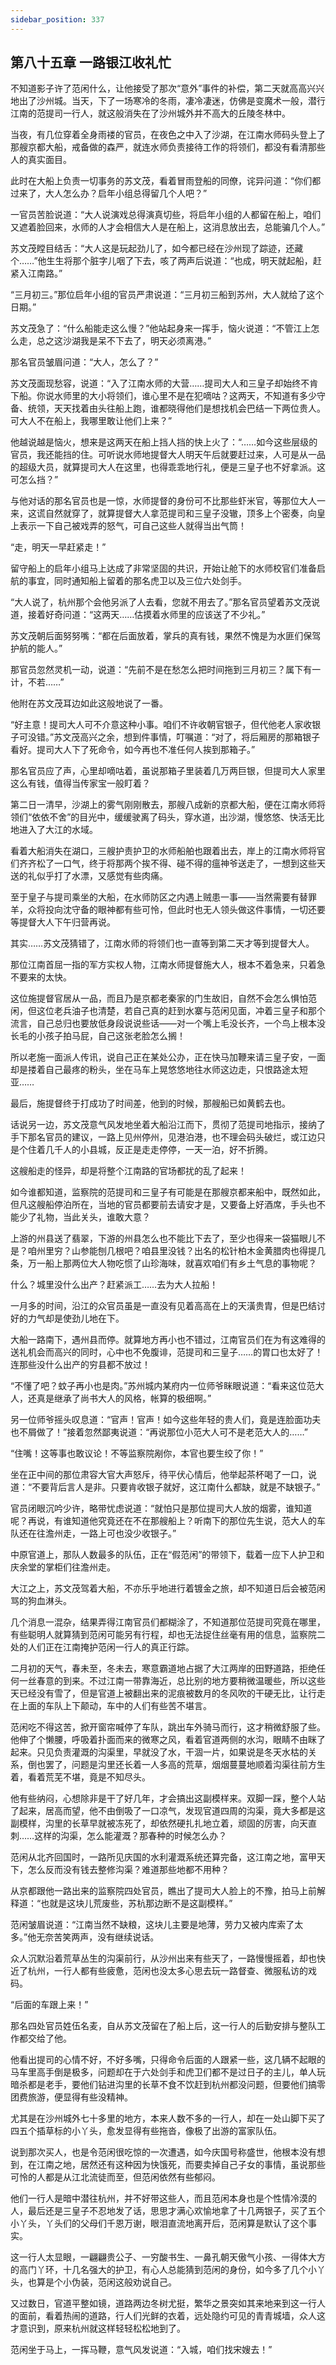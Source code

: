 ```yaml
---
sidebar_position: 337
---
```


## 第八十五章 **一路银江收礼忙**

不知道影子许了范闲什么，让他接受了那次“意外”事件的补偿，第二天就高高兴兴地出了沙州城。当天，下了一场寒冷的冬雨，凄冷凄迷，仿佛是变魔术一般，潜行江南的范提司一行人，就这般消失在了沙州城外并不高大的丘陵冬林中。

当夜，有几位穿着全身雨褛的官员，在夜色之中入了沙湖，在江南水师码头登上了那艘京都大船，戒备做的森严，就连水师负责接待工作的将领们，都没有看清那些人的真实面目。

此时在大船上负责一切事务的苏文茂，看着冒雨登船的同僚，诧异问道：“你们都过来了，大人怎么办？启年小组总得留几个人吧？”

一官员苦脸说道：“大人说演戏总得演真切些，将启年小组的人都留在船上，咱们又遮着脸回来，水师的人才会相信大人是在船上，这消息放出去，总能骗几个人。”

苏文茂瞠目结舌：“大人这是玩起劲儿了，如今都已经在沙州现了踪迹，还藏个……”他生生将那个脏字儿咽了下去，咳了两声后说道：“也成，明天就起船，赶紧入江南路。”

“三月初三。”那位启年小组的官员严肃说道：“三月初三船到苏州，大人就给了这个日期。”

苏文茂急了：“什么船能走这么慢？”他站起身来一挥手，恼火说道：“不管江上怎么走，总之这沙湖我是呆不下去了，明天必须离港。”

那名官员皱眉问道：“大人，怎么了？”

苏文茂面现愁容，说道：“入了江南水师的大营……提司大人和三皇子却始终不肯下船。你说水师里的大小将领们，谁心里不是在犯嘀咕？这两天，不知道有多少守备、统领，天天找着由头往船上跑，谁都晓得他们是想找机会巴结一下两位贵人。可大人不在船上，我哪里敢让他们上来？”

他越说越是恼火，想来是这两天在船上挡人挡的快上火了：“……如今这些层级的官员，我还能挡的住。可听说水师地提督大人明天午后就要赶过来，人可是从一品的超级大员，就算提司大人在这里，也得乖乖地行礼，便是三皇子也不好拿派。这可怎么挡？”

与他对话的那名官员也是一惊，水师提督的身份可不比那些虾米官，等那位大人一来，这谎自然就穿了，就算提督大人拿范提司和三皇子没辙，顶多上个密奏，向皇上表示一下自己被戏弄的怒气，可自己这些人就得当出气筒！

“走，明天一早赶紧走！”

留守船上的启年小组马上达成了非常坚固的共识，开始让舱下的水师校官们准备启航的事宜，同时通知船上留着的那名虎卫以及三位六处剑手。

“大人说了，杭州那个会他另派了人去看，您就不用去了。”那名官员望着苏文茂说道，接着好奇问道：“这两天……估摸着水师里的应该送了不少礼。”

苏文茂朝后面努努嘴：“都在后面放着，掌兵的真有钱，果然不愧是为水匪们保驾护航的能人。”

那官员忽然灵机一动，说道：“先前不是在愁怎么把时间拖到三月初三？属下有一计，不若……”

他附在苏文茂耳边如此这般地说了一番。

“好主意！提司大人可不介意这种小事。咱们不许收朝官银子，但代他老人家收银子可没错。”苏文茂高兴之余，想到件事情，叮嘱道：“对了，将后厢房的那箱银子看好。提司大人下了死命令，如今再也不准任何人挨到那箱子。”

那名官员应了声，心里却嘀咕着，虽说那箱子里装着几万两巨银，但提司大人家里这么有钱，值得当传家宝一般盯着？

第二日一清早，沙湖上的雾气刚刚散去，那艘八成新的京都大船，便在江南水师将领们“依依不舍”的目光中，缓缓驶离了码头，穿水道，出沙湖，慢悠悠、快活无比地进入了大江的水域。

看着大船消失在湖口，三艘护责护卫的水师船舶也跟着出去，岸上的江南水师将官们齐齐松了一口气，终于将那两个挨不得、碰不得的瘟神爷送走了，一想到这些天送的礼似乎打了水漂，又感觉有些肉痛。

至于皇子与提司乘坐的大船，在水师防区之内遇上贼患一事——当然需要有替罪羊，众将投向沈守备的眼神都有些可怜，但此时也无人领头做这件事情，一切还要等提督大人下午归营再说。

其实……苏文茂猜错了，江南水师的将领们也一直等到第二天才等到提督大人。

那位江南首屈一指的军方实权人物，江南水师提督施大人，根本不着急来，只着急不要来的太快。

这位施提督官居从一品，而且乃是京都老秦家的门生故旧，自然不会怎么惧怕范闲，但这位老兵油子也清楚，若自己真的赶到水寨与范闲见面，冲着三皇子和那个流言，自己总归也要放低身段说说些话——对一个嘴上毛没长齐，一个鸟上根本没长毛的小孩子拍马屁，自己这张老脸怎么搁！

所以老施一面派人传讯，说自己正在某处公办，正在快马加鞭来请三皇子安，一面却是搂着自己最疼的粉头，坐在马车上晃悠悠地往水师这边走，只恨路途太短亚……

最后，施提督终于打成功了时间差，他到的时候，那艘船已如黄鹤去也。

话说另一边，苏文茂意气风发地坐着大船沿江而下，贯彻了范提司地指示，接纳了手下那名官员的建议，一路上见州停州，见港泊港，也不理会码头破烂，或江边只是个住着几千人的小县城，反正是走走停停，一天一泊，好不折腾。

这艘船走的怪异，却是将整个江南路的官场都扰的乱了起来！

如今谁都知道，监察院的范提司和三皇子有可能是在那艘京都来船中，既然如此，但凡这艘船停泊所在，当地的官员都要前去请安才是，又要备上好酒席，手头也不能少了礼物，当此关头，谁敢大意？

上游的州县送了翡翠，下游的州县怎么也不能比下去了，至少也得来一袋猫眼儿不是？咱州里穷？山参能刨几根吧？咱县里没钱？出名的松针柏木金黄腊肉也得提几条，万一船上那两位大人物吃惯了山珍海味，就喜欢咱们有乡土气息的事物呢？

什么？城里没什么出产？赶紧派工……去为大人拉船！

一月多的时间，沿江的众官员虽是一直没有见着高高在上的天潢贵胄，但是巴结讨好的力气却是使劲儿地在下。

大船一路南下，遇州县而停。就算地方再小也不错过，江南官员们在为有这难得的送礼机会而高兴的同时，心中也不免腹诽，范提司和三皇子……的胃口也太好了！连那些没什么出产的穷县都不放过！

“不懂了吧？蚊子再小也是肉。”苏州城内某府内一位师爷眯眼说道：“看来这位范大人，还真是继承了尚书大人的风格，帐算的极细啊。”

另一位师爷摇头叹息道：“官声！官声！如今这些年轻的贵人们，竟是连脸面功夫也不屑做了！”接着忽然鄙夷说道：“再说那位小范大人可不是老范大人的……”

“住嘴！这等事也敢议论！不等监察院剐你，本官也要生绞了你！”

坐在正中间的那位肃容大官大声怒斥，待平伏心情后，他举起茶杯喝了一口，说道：“不要背后言人是非。只要肯收银子就好，这江南什么都缺，就是不缺银子。”

官员闭眼沉吟少许，略带忧虑说道：“就怕只是那位提司大人放的烟雾，谁知道呢？再说，有谁知道他究竟还在不在那艘船上？听南下的那位先生说，范大人的车队还在往澹州走，一路上可也没少收银子。”

中原官道上，那队人数最多的队伍，正在“假范闲”的带领下，载着一应下人护卫和庆余堂的掌柜们往澹州走。

大江之上，苏文茂驾着大船，不亦乐乎地进行着镀金之旅，却不知道日后会被范闲骂的狗血淋头。

几个消息一混杂，结果弄得江南官员们都糊涂了，不知道那位范提司究竟在哪里，有些聪明人就算猜到范闲可能另有行程，却也无法捉住丝毫有用的信息，监察院二处的人们正在江南掩护范闲一行人的真正行踪。

二月初的天气，春未至，冬未去，寒意霸道地占据了大江两岸的田野道路，拒绝任何一丝春意的到来。不过江南一带靠海近，总比别的地方要稍微温暖些，所以这些天已经没有雪了，但是官道上被翻出来的泥痕被数月的冬风吹的干硬无比，让行走在上面的车队上下颠动，车中的人们有些苦不堪言。

范闲吃不得这苦，掀开窗帘喊停了车队，跳出车外骑马而行，这才稍微舒服了些。他伸了个懒腰，呼吸着扑面而来的微寒之风，看着官道两侧的水沟，眼睛不由眯了起来。只见负责灌溉的沟渠里，早就没了水，干涸一片，如果说是冬天水枯的关系，倒也罢了，问题是沟里还长着一人多高的荒草，烟烟蔓蔓地顺着沟渠往前方生着，看着荒芜不堪，竟是不知尽头。

他有些纳闷，心想除非是干了好几年，才会搞出这副模样来。双脚一踩，整个人站了起来，居高而望，他不由倒吸了一口凉气，发现官道四周的沟渠，竟大多都是这副模样，沟里的长草早就被冻死了，却依然硬扎扎地立着，顽固的厉害，向天直刺……这样的沟渠，怎么能灌溉？那春种的时候怎么办？

范闲从北齐回国时，一路所见庆国的水利灌溉系统还算完备，这江南之地，富甲天下，怎么反而没有钱去整修沟渠？难道那些地都不用种？

从京都跟他一路出来的监察院四处官员，瞧出了提司大人脸上的不豫，拍马上前解释道：“也就是这块儿荒废些，苏杭那边断不是这副模样。”

范闲皱眉说道：“江南当然不缺粮，这块儿主要是地薄，劳力又被内库索了太多。”他无奈苦笑两声，没有继续说话。

众人沉默沿着荒草丛生的沟渠前行，从沙州出来有些天了，一路慢慢摇着，却也快近了杭州，一行人都有些疲惫，范闲也没太多心思去玩一路督查、微服私访的戏码。

“后面的车跟上来！”

那名四处官员姓伍名麦，自从苏文茂留在了船上后，这一行人的后勤安排与整队工作都交给了他。

他看出提司的心情不好，不好多嘴，只得命令后面的人跟紧一些，这几辆不起眼的马车里高手倒是极多，问题却在于六处剑手和虎卫们都不是过日子的主儿，单人玩暗杀都是老手，要他们钻进沟里的长草不食不饮赶到杭州都没问题，但要他们搞零团费旅游，便显得有些没精神。

尤其是在沙州城外七十多里的地方，本来人数不多的一行人，却在一处山脚下买了四五个插草标的小丫头，愈发显得有些拖沓，像极了出游的富家队伍。

说到那次买人，也是令范闲很吃惊的一次遭遇，如今庆国号称盛世，他根本没有想到，在江南之地，居然还有这种因为快饿死，而要卖掉自己子女的事情，虽说那些可怜的人都是从江北流徒而至，但范闲依然有些郁闷。

他们一行人是暗中潜往杭州，并不好带这些人，而且范闲本身也是个性情冷漠的人，最后还是三皇子不忍地发了话，思思才满心欢愉地拿了十几两银子，买了五个小丫头，丫头们的父母们千恩万谢，眼泪直流地离开后，范闲算是默认了这个事实。

这一行人太显眼，一翩翩贵公子、一穷酸书生、一鼻孔朝天傲气小孩、一得体大方的高门丫环，十几名强大的护卫，有心人总能猜到范闲的身份，如今多了几个小丫头，也算是个小伪装，范闲这般劝说自己。

又过数日，官道平整如镜，道路两边冬树尤挺，繁华之景突如其来地来到这一行人的面前，看着热闹的道路，行人们光鲜的衣着，远处隐约可见的青青城墙，众人这才意识到，原来杭州就这样轻轻松松地到了。

范闲坐于马上，一挥马鞭，意气风发说道：“入城，咱们找宋嫂去！”


